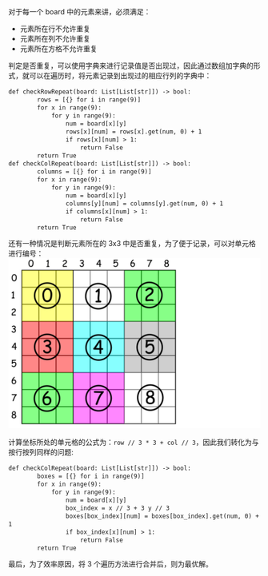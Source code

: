 对于每一个 board 中的元素来讲，必须满足：
- 元素所在行不允许重复
- 元素所在列不允许重复
- 元素所在方格不允许重复

判定是否重复，可以使用字典来进行记录值是否出现过，因此通过数组加字典的形式，就可以在遍历时，将元素记录到出现过的相应行列的字典中：
```
def checkRowRepeat(board: List[List[str]]) -> bool:
        rows = [{} for i in range(9)]
        for x in range(9):
            for y in range(9):
                num = board[x][y]
                rows[x][num] = rows[x].get(num, 0) + 1
                if rows[x][num] > 1:
                    return False
        return True
def checkColRepeat(board: List[List[str]]) -> bool:
        columns = [{} for i in range(9)]
        for x in range(9):
            for y in range(9):
                num = board[x][y]
                columns[y][num] = columns[y].get(num, 0) + 1
                if columns[x][num] > 1:
                    return False
        return True
```

还有一种情况是判断元素所在的 3x3 中是否重复，为了便于记录，可以对单元格进行编号：
![](./36_boxes_2.png)

计算坐标所处的单元格的公式为：`row // 3 * 3 + col // 3`，因此我们转化为与按行按列同样的问题:
```
def checkColRepeat(board: List[List[str]]) -> bool:
        boxes = [{} for i in range(9)]
        for x in range(9):
            for y in range(9):
                num = board[x][y]
                box_index = x // 3 + 3 y // 3
                boxes[box_index][num] = boxes[box_index].get(num, 0) + 1
                if box_index[x][num] > 1:
                    return False
        return True
```

最后，为了效率原因，将 3 个遍历方法进行合并后，则为最优解。
